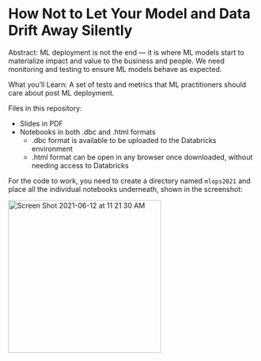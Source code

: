 # How Not to Let Your Model and Data Drift Away Silently

Abstract:
ML deployment is not the end — it is where ML models start to materialize impact and value to the business and people. We need monitoring and testing to ensure ML models behave as expected.

What you’ll Learn:
A set of tests and metrics that ML practitioners should care about post ML deployment.

Files in this repository:
- Slides in PDF
- Notebooks in both .dbc and .html formats
  - .dbc format is available to be uploaded to the Databricks environment
  - .html format can be open in any browser once downloaded, without needing access to Databricks
  
For the code to work, you need to create a directory named `mlops2021` and place all the individual notebooks underneath, shown in the screenshot: 

<img width="309" alt="Screen Shot 2021-06-12 at 11 21 30 AM" src="https://user-images.githubusercontent.com/12697839/121782684-72ef6780-cb70-11eb-9341-152138237efc.png">

